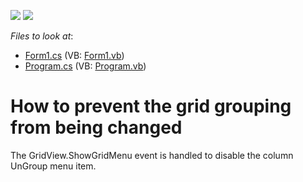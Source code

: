 <!-- default badges list -->
[![](https://img.shields.io/badge/Open_in_DevExpress_Support_Center-FF7200?style=flat-square&logo=DevExpress&logoColor=white)](https://supportcenter.devexpress.com/ticket/details/E957)
[![](https://img.shields.io/badge/📖_How_to_use_DevExpress_Examples-e9f6fc?style=flat-square)](https://docs.devexpress.com/GeneralInformation/403183)
<!-- default badges end -->
<!-- default file list -->
*Files to look at*:

* [Form1.cs](./CS/WindowsApplication218/Form1.cs) (VB: [Form1.vb](./VB/WindowsApplication218/Form1.vb))
* [Program.cs](./CS/WindowsApplication218/Program.cs) (VB: [Program.vb](./VB/WindowsApplication218/Program.vb))
<!-- default file list end -->
# How to prevent the grid grouping from being changed


<p>The GridView.ShowGridMenu event is handled to disable the column UnGroup menu item.</p>

<br/>


